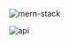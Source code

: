 ![mern-stack](https://user-images.githubusercontent.com/93469725/206485821-f66f36ac-7f1f-4666-962b-73293cf9d542.png)






![api](https://user-images.githubusercontent.com/93469725/206487307-b62927b0-a8f1-471a-a578-3b15a6c272d7.svg)


